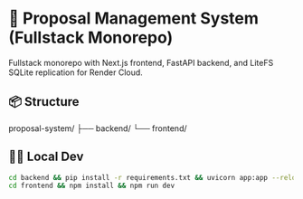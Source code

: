 # 🚀 Proposal Management System (Fullstack Monorepo)
Fullstack monorepo with Next.js frontend, FastAPI backend, and LiteFS SQLite replication for Render Cloud.

## 📦 Structure
proposal-system/
├── backend/
└── frontend/

## 🧑‍💻 Local Dev
```bash
cd backend && pip install -r requirements.txt && uvicorn app:app --reload
cd frontend && npm install && npm run dev
```

